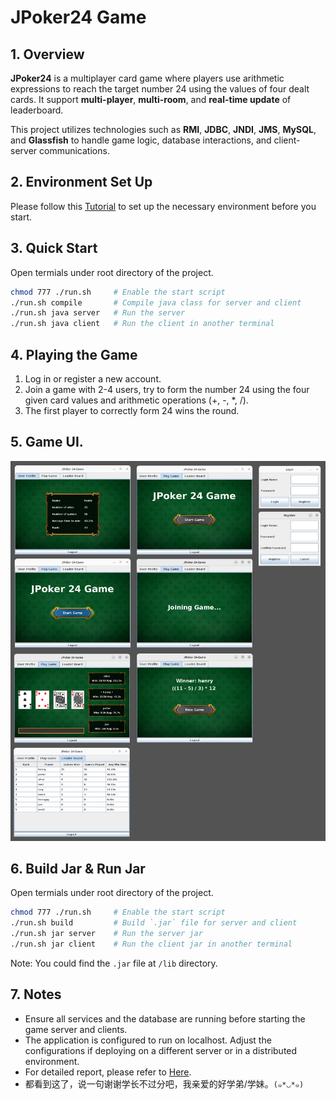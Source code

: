 # JPoker24 Game

## 1. Overview
**JPoker24** is a multiplayer card game where players use arithmetic expressions to reach the target number 24 using the values of four dealt cards. It support **multi-player**, **multi-room**, and **real-time update** of leaderboard.

This project utilizes technologies such as **RMI**, **JDBC**, **JNDI**, **JMS**, **MySQL**, and **Glassfish** to handle game logic, database interactions, and client-server communications.

## 2. Environment Set Up

Please follow this [Tutorial](/doc/setup.md) to set up the necessary environment before you start.

## 3. Quick Start

Open termials under root directory of the project.

```bash
chmod 777 ./run.sh     # Enable the start script
./run.sh compile       # Compile java class for server and client
./run.sh java server   # Run the server
./run.sh java client   # Run the client in another terminal
```

## 4. Playing the Game
1. Log in or register a new account.
2. Join a game with 2-4 users, try to form the number 24 using the four given card values and arithmetic operations (+, -, *, /).
3. The first player to correctly form 24 wins the round.

## 5. Game UI.
![GUI Overview](/assets/images/gui_overview.png)

## 6. Build Jar & Run Jar

Open termials under root directory of the project.

```bash
chmod 777 ./run.sh     # Enable the start script
./run.sh build         # Build `.jar` file for server and client
./run.sh jar server    # Run the server jar
./run.sh jar client    # Run the client jar in another terminal
```
Note: You could find the `.jar` file at `/lib` directory.


## 7. Notes
- Ensure all services and the database are running before starting the game server and clients.
- The application is configured to run on localhost. Adjust the configurations if deploying on a different server or in a distributed environment.
- For detailed report, please refer to [Here](/doc/report.md).
- 都看到这了，说一句谢谢学长不过分吧，我亲爱的好学弟/学妹。`(๑*◡*๑)`

